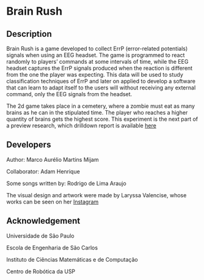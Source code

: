 # Brain Rush

## Description

Brain Rush is a game developed to collect ErrP (error-related potentials) signals when using an EEG headset. The game is programmed to react randomly to players’ commands at some intervals of time, while the EEG headset captures the ErrP signals produced when the reaction is different from the one the player was expecting. This data will be used to study classification techniques of ErrP and later on applied to develop a software that can learn to adapt itself to the users will without receiving any external command, only the EEG signals from the headset.

The 2d game takes place in a cemetery, where a zombie must eat as many brains as he can in the stipulated time. The player who reaches a higher quantity of brains gets the highest score.
This experiment is the next part of a preview research, which drilldown report is available [here](https://github.com/marco7m/brain-rush/blob/master/relatorio.pdf)

## Developers

Author: Marco Aurélio Martins Mijam

Collaborator: Adam Henrique

Some songs written by: Rodrigo de Lima Araujo

The visual design and artwork were made by Laryssa Valencise, whose works can be seen on her [Instagram]( https://www.instagram.com/valenssaize/)

## Acknowledgement

Universidade de São Paulo

Escola de Engenharia de São Carlos

Instituto de Ciências Matemáticas e de Computação

Centro de Robótica da USP
